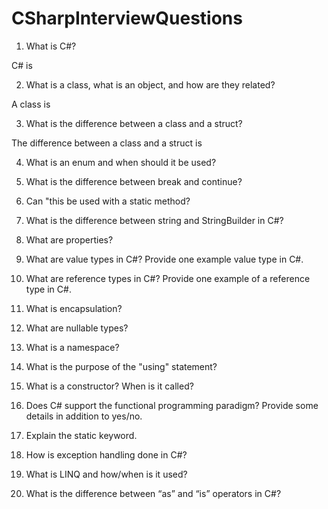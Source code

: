 # CSharpInterviewQuestions

1. What is C#?

C# is 

2. What is a class, what is an object, and how are they related?

A class is

3. What is the difference between a class and a struct?

The difference between a class and a struct is 

4. What is an enum and when should it be used?



5. What is the difference between break and continue?



6. Can "this be used with a static method?



7. What is the difference between string and StringBuilder in C#?



8. What are properties?



9. What are value types in C#? Provide one example value type in C#.



10. What are reference types in C#? Provide one example of a reference type in C#.



11. What is encapsulation?



12. What are nullable types?



13. What is a namespace?



14. What is the purpose of the "using" statement?



15. What is a constructor?  When is it called?



16. Does C# support the functional programming paradigm? Provide some details in addition to yes/no.



17. Explain the static keyword.



18. How is exception handling done in C#?



19. What is LINQ and how/when is it used?



20. What is the difference between “as” and “is” operators in C#?

